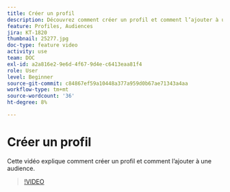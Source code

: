 ```yaml
---
title: Créer un profil
description: Découvrez comment créer un profil et comment l’ajouter à une audience.
feature: Profiles, Audiences
jira: KT-1820
thumbnail: 25277.jpg
doc-type: feature video
activity: use
team: DOC
exl-id: a2a816e2-9e6d-4f67-9d4e-c6413eaa81f4
role: User
level: Beginner
source-git-commit: c84867ef59a10448a377a959d0b67ae71343a4aa
workflow-type: tm+mt
source-wordcount: '36'
ht-degree: 8%

---
```


# Créer un profil

Cette vidéo explique comment créer un profil et comment l’ajouter à une audience.

>[!VIDEO](https://video.tv.adobe.com/v/25277/?quality=12&learn=on)
